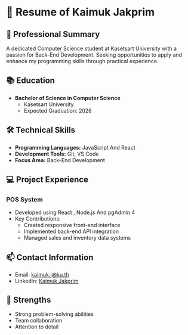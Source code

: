 # 💼 Resume of Kaimuk Jakprim

## 👤 Professional Summary
A dedicated Computer Science student at Kasetsart University with a passion for Back-End Development. Seeking opportunities to apply and enhance my programming skills through practical experience.

## 📚 Education
- **Bachelor of Science in Computer Science**
  - Kasetsart University
  - Expected Graduation: 2026

## 🛠️ Technical Skills
- **Programming Languages:** JavaScript And React 
- **Development Tools:** Git, VS Code 
- **Focus Area:** Back-End Development

## 💻 Project Experience
### POS System
- Developed using React , Node.js And pgAdmin 4
- Key Contributions:
  - Created responsive front-end interface
  - Implemented back-end API integration
  - Managed sales and inventory data systems

## 📫 Contact Information
- Email: kaimuk.j@ku.th
- LinkedIn: [Kaimuk Jakprim](https://www.linkedin.com/in/kaimuk-jakprim-042aa2325/)

## 💪 Strengths
- Strong problem-solving abilities
- Team collaboration
- Attention to detail
